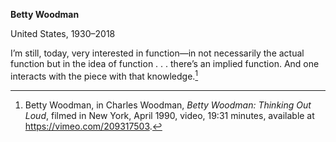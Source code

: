 **Betty Woodman**

United States, 1930–2018

I’m still, today, very interested in function—in not necessarily the actual function but in the idea of function . . . there’s an implied function. And one interacts with the piece with that knowledge.[^1]

[^1]: Betty Woodman, in Charles Woodman, *Betty Woodman:* *Thinking Out Loud*, filmed in New York, April 1990, video, 19:31 minutes, available at https://vimeo.com/209317503.
